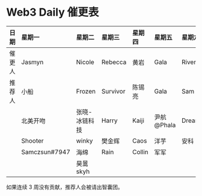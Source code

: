 # Web3 Daily 催更表

|日期|星期一|星期二|星期三|星期四|星期五|星期六|星期天|
|:----|:----|:----|:----|:----|:----|:----|:----|
|催更人|Jasmyn      |Nicole        |Rebecca   |黄岩     |Gala       |River     |加一         |
|推荐人|小船         |Frozen       |Survivor  |陈锡亮   |Gala        |Sam      |Yan          |
|     |北美开吻      |张晓-冰链科技 |Harry     |Kaiji   |尹航@Phala   |Dream    |周洋         |
|     |Shooter      |winky        |樊金辉    |Caos     |洋芋        |安科      |Zhangxuesong |
|     |Samczsun#7947|海绵          |Rain     |Collin   |军军        |         |Aaron        |
|     |             |昊暠skyh      |         |         |            |         |             |

如果连续 3 周没有贡献，推荐人会被请出智囊团。
